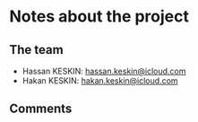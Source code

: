 # Notes about the project

## The team

- Hassan KESKIN: hassan.keskin@icloud.com
- Hakan KESKIN: hakan.keskin@icloud.com

## Comments
